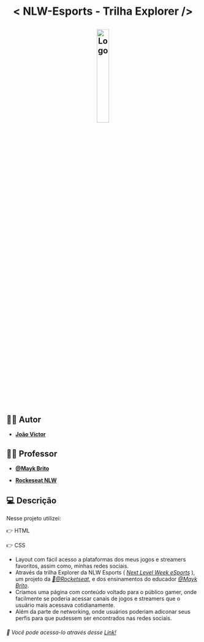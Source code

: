 <h1 align="center">
  < NLW-Esports - Trilha Explorer />
</h1>
<h2 align="center">
  <img alt="Logo" src="https://global-uploads.webflow.com/61d83a2ebb0ae01ab96e841a/630ced17a99fbd99b6169b52_Logo-NLW-eSports.svg" width="25%">
</h2>

## :man_artist: Autor
- **[João Victor](https://github.com/Vitinho163)**


## :man_teacher: Professor

- **[@Mayk Brito](https://github.com/maykbrito)**

- **[Rockeseat NLW ](https://rseat.in/nlw-edicao-esports)**

## :computer: Descrição
Nesse projeto utilizei:

:point_right: HTML

:point_right: CSS 

- Layout com fácil acesso a plataformas dos meus jogos e streamers favoritos, assim como, minhas redes sociais.
- Através da trilha Explorer da NLW Esports ( *[Next Level Week eSports](https://nextlevelweek.com/)* ), um projeto da *[🚀@Rocketseat](https://github.com/Rocketseat)*, e dos ensinamentos do educador *[@Mayk Brito](https://github.com/maykbrito)*.
- Criamos uma página com conteúdo voltado para o público gamer, onde facilmente se poderia acessar canais de jogos e streamers que o usuário mais acessava cotidianamente.
- Além da parte de networking, onde usuários poderiam adiconar seus perfis para que pudessem ser encontrados nas redes sociais.


###### :pushpin: Você pode acessa-lo através desse <a href='https://Vitinho163.github.io/NLW-Esports/'>Link!</a>